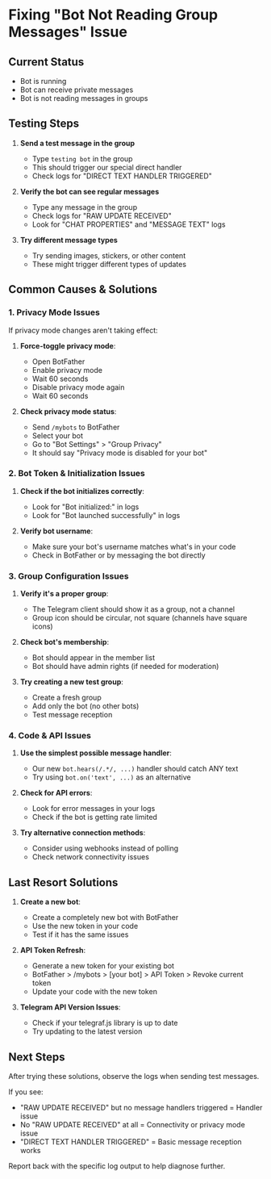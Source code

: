 # Fixing "Bot Not Reading Group Messages" Issue

## Current Status
- Bot is running
- Bot can receive private messages
- Bot is not reading messages in groups

## Testing Steps

1. **Send a test message in the group**
   - Type `testing bot` in the group
   - This should trigger our special direct handler
   - Check logs for "DIRECT TEXT HANDLER TRIGGERED"

2. **Verify the bot can see regular messages**
   - Type any message in the group
   - Check logs for "RAW UPDATE RECEIVED"
   - Look for "CHAT PROPERTIES" and "MESSAGE TEXT" logs

3. **Try different message types**
   - Try sending images, stickers, or other content
   - These might trigger different types of updates

## Common Causes & Solutions

### 1. Privacy Mode Issues
If privacy mode changes aren't taking effect:

1. **Force-toggle privacy mode**:
   - Open BotFather
   - Enable privacy mode
   - Wait 60 seconds
   - Disable privacy mode again
   - Wait 60 seconds

2. **Check privacy mode status**:
   - Send `/mybots` to BotFather
   - Select your bot
   - Go to "Bot Settings" > "Group Privacy"
   - It should say "Privacy mode is disabled for your bot"

### 2. Bot Token & Initialization Issues

1. **Check if the bot initializes correctly**:
   - Look for "Bot initialized:" in logs
   - Look for "Bot launched successfully" in logs

2. **Verify bot username**:
   - Make sure your bot's username matches what's in your code
   - Check in BotFather or by messaging the bot directly

### 3. Group Configuration Issues

1. **Verify it's a proper group**:
   - The Telegram client should show it as a group, not a channel
   - Group icon should be circular, not square (channels have square icons)

2. **Check bot's membership**:
   - Bot should appear in the member list
   - Bot should have admin rights (if needed for moderation)

3. **Try creating a new test group**:
   - Create a fresh group
   - Add only the bot (no other bots)
   - Test message reception

### 4. Code & API Issues

1. **Use the simplest possible message handler**:
   - Our new `bot.hears(/.*/, ...)` handler should catch ANY text
   - Try using `bot.on('text', ...)` as an alternative

2. **Check for API errors**:
   - Look for error messages in your logs
   - Check if the bot is getting rate limited

3. **Try alternative connection methods**:
   - Consider using webhooks instead of polling
   - Check network connectivity issues

## Last Resort Solutions

1. **Create a new bot**:
   - Create a completely new bot with BotFather
   - Use the new token in your code
   - Test if it has the same issues

2. **API Token Refresh**:
   - Generate a new token for your existing bot
   - BotFather > /mybots > [your bot] > API Token > Revoke current token
   - Update your code with the new token

3. **Telegram API Version Issues**:
   - Check if your telegraf.js library is up to date
   - Try updating to the latest version

## Next Steps

After trying these solutions, observe the logs when sending test messages.

If you see:
- "RAW UPDATE RECEIVED" but no message handlers triggered = Handler issue
- No "RAW UPDATE RECEIVED" at all = Connectivity or privacy mode issue
- "DIRECT TEXT HANDLER TRIGGERED" = Basic message reception works

Report back with the specific log output to help diagnose further. 